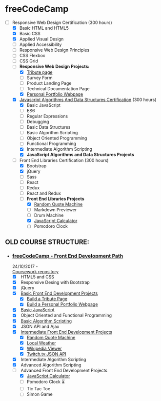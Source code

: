 # freeCodeCamp
- [ ] Responsive Web Design Certification (300 hours)
    - [x] Basic HTML and HTML5 
    - [X] Basic CSS
    - [x] Applied Visual Design
    - [ ] Applied Accessibility
    - [ ] Responsive Web Design Principles
    - [ ] CSS Flexbox
    - [ ] CSS Grid
    - [ ] **Responsive Web Design Projects:**
      - [x] [Tribute page](https://jpacsai.github.io/freeCodeCamp/BasicProjects/Tribute_page/)
      - [ ] Survey Form
      - [ ] Product Landing Page
      - [ ] Technical Documentation Page
      - [x] [Personal Portfolio Webpage](https://jpacsai.github.io/freeCodeCamp/BasicProjects/Portfolio_page/)
  - [x] [Javascript Algorithms And Data Structures Certification](https://www.freecodecamp.org/certification/jpacsai/javascript-algorithms-and-data-structures) (300 hours)
    - [x] Basic JavaScript
    - [ ] ES6
    - [ ] Regular Expressions
    - [ ] Debugging
    - [ ] Basic Data Structures
    - [ ] Basic Algorithm Scripting
    - [ ] Object Oriented Programming
    - [ ] Functional Programming
    - [x] Intermediate Algorithm Scripting
    - [x] **JavaScript Algorithms and Data Structures Projects**
  - [ ] Front End Libraries Certification (300 hours)
    - [x] Bootstrap
    - [x] jQuery
    - [ ] Sass
    - [ ] React
    - [ ] Redux
    - [ ] React and Redux
    - [ ] **Front End Libraries Projects**
      - [x] [Random Quote Machine](https://jpacsai.github.io/freeCodeCamp/IntermediateProjects/QuoteMachine/)
      - [ ] Markdown Previewer
      - [ ] Drum Machine
      - [x] [JavaScript Calculator ](https://jpacsai.github.io/freeCodeCamp/AdvancedProjects/Calculator/)
      - [ ] Pomodoro Clock

## OLD COURSE STRUCTURE:

- ### [**freeCodeCamp - Front End Development Path**](https://www.freecodecamp.org/)  
  24/10/2017 -  
  [Coursework repository](https://github.com/jpacsai/freeCodeCamp)  
  - [x] &nbsp;HTML5 and CSS  
  - [x] &nbsp;Responsive Desing with Bootstrap  
  - [x] &nbsp;jQuery  
  - [x] &nbsp;[Basic Front End Development Projects](https://github.com/jpacsai/freeCodeCamp/tree/master/BasicProjects)
     - [x] [Build a Tribute Page](https://jpacsai.github.io/freeCodeCamp/BasicProjects/Tribute_page/)
     - [x] [Build a Personal Portfolio Webpage](https://jpacsai.github.io/freeCodeCamp/BasicProjects/Portfolio_page/)
  - [x] &nbsp;[Basic JavaScript](https://github.com/jpacsai/freeCodeCamp/tree/master/BasicJavaSript)
  - [x] &nbsp;Object Oriented and Functional Programming    
  - [x] &nbsp;[Basic Algorithm Scripting](https://github.com/jpacsai/freeCodeCamp/tree/master/BasicAlgorithms)
  - [x] &nbsp;JSON API and Ajax
  - [x] &nbsp;[Intermediate Front End Development Projects](https://github.com/jpacsai/freeCodeCamp/tree/master/IntermediateProjects)
     - [x] [Random Quote Machine](https://jpacsai.github.io/freeCodeCamp/IntermediateProjects/QuoteMachine/)
     - [x] [Local Weather](https://jpacsai.github.io/freeCodeCamp/IntermediateProjects/LocalWeather/)
     - [x] [Wikipedia Viewer](https://jpacsai.github.io/freeCodeCamp/IntermediateProjects/WikipediaViewer/)
     - [x] [Twitch.tv JSON API](https://jpacsai.github.io/freeCodeCamp/IntermediateProjects/Twitchtv/)
  - [x] &nbsp;Intermediate Algorithm Scripting 
  - [x] &nbsp;Advanced Algorithm Scripting  
  - [ ] &nbsp;Advanced Front End Development Projects
     - [x] [JavaScript Calculator](https://jpacsai.github.io/freeCodeCamp/AdvancedProjects/Calculator/)
     - [ ] Pomodoro Clock :hourglass_flowing_sand:
     - [ ] Tic Tac Toe
     - [ ] Simon Game

